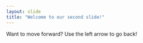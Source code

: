 ```yaml
---
layout: slide
title: "Welcome to our second slide!"
---
```

Want to move forward?
Use the left arrow to go back!
